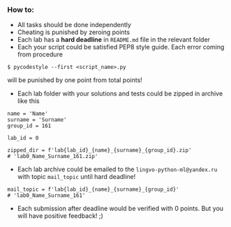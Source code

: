 ### How to:

- All tasks should be done independently
- Cheating is punished by zeroing points
- Each lab has a **hard deadline** in `README.md` file in the relevant folder
- Each your script could be satisfied PEP8 style guide. Each error coming from procedure
```
$ pycodestyle --first <script_name>.py
```
will be punished by one point from total points!
- Each lab folder with your solutions and tests could be zipped in archive like this
```
name = 'Name'
surname = 'Surname'
group_id = 161

lab_id = 0

zipped_dir = f'lab{lab_id}_{name}_{surname}_{group_id}.zip'
# 'lab0_Name_Surname_161.zip'
```
- Each lab archive could be emailed to the `lingvo-python-ml@yandex.ru` with topic `mail_topic` until hard deadline!
```
mail_topic = f'lab{lab_id}_{name}_{surname}_{group_id}'
# 'lab0_Name_Surname_161'
```
- Each submission after deadline would be verified with 0 points. But you will have positive feedback! ;) 
